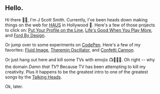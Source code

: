 ## Hello.

Hi there 👋🏻, I'm J Scott Smith. Currently, I've been heads down making things on the web for [HAUS](https://madeinhaus.com) in Hollywood 🌴. Here's a few of those projects to click on: [Put Your Profile on the Line](https://madeinhaus.com/work/nfl-pypotl), [Life's Good When You Play More](https://madeinhaus.com/work/lg-g5), and [Ford By Design](https://madeinhaus.com/work/fordooh).

Or jump over to some experiments on [CodePen](https://codepen.io/jscottsmith/). Here's a few of my favorites: [Fluid Image](https://codepen.io/jscottsmith/pen/NgVapp), [Theremin Oscillator](https://codepen.io/jscottsmith/pen/dRBOzE), and [Confetti Cannon](https://codepen.io/jscottsmith/pen/VjPaLO).

Or just hang out here and kill some TVs with emojis 📺✊🏻💥. Oh right -- why the domain *Damn that TV*? Because TV has been attempting to kill my creativity. Plus it happens to be the greatest intro to one of the greatest songs by the [Talking Heads](https://www.youtube.com/watch?v=i6ZVEMzvZIY).

Ok, later.
